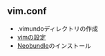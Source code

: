 ## vim.conf

* .vimundoディレクトリの作成
* [vimの設定](https://github.com/suzuki-shunsuke/vim.conf)
* [Neobundle](https://github.com/Shougo/neobundle.vim)のインストール


